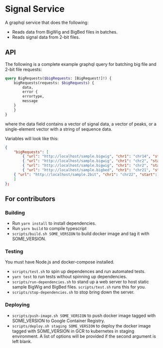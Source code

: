 # Signal Service
A graphql service that does the following:
* Reads data from BigWig and BigBed files in batches.
* Reads signal data from 2-bit files.

## API
The following is a complete example graphql query for batching big file and 2-bit file requests:
```graphql
query BigRequests($bigRequests: [BigRequest!]!) {
    bigRequests(requests: $bigRequests) {
        data,
        error {
	    errortype,
	    message
	}
    }
}
```
where the data field contains a vector of signal data, a vector of peaks, or a single-element vector with a string of sequence data.

Variables will look like this:
```json
{
    "bigRequests": [
        { "url": "http://localhost/sample.bigwig", "chr1": "chr14", "start": 19485000, "end": 20000100 },
        { "url": "http://localhost/sample.bigwig", "chr1": "chr2", "start": 0, "chr2": "chr6", "end": 1000, "zoomLevel": 100 },
        { "url": "http://localhost/sample.bigwig", "chr1": "chr2", "start": 0, "end": 1000000, "zoomLevel": 1000, "onePerPixel": true },
        { "url": "http://localhost/sample.bigbed", "chr1": "chr21", "start": 10000000, "chr2": "chr21", "end": 20000000 },
	{ "url": "http://localhost/sample.2bit", "chr1": "chr22", "start": 1000000, "end": 1001000 }
    ]
};
```

## For contributors

### Building
* Run `yarn install` to install dependencies.
* Run `yarn build` to compile typescript
* `scripts/build.sh SOME_VERSION` to build docker image and tag it with SOME_VERSION.

### Testing
You must have Node.js and docker-compose installed. 
* `scripts/test.sh` to spin up dependences and run automated tests.
* `yarn test` to run tests without spinning up dependencies.
* `scripts/run-dependencies.sh` to stand up a web server to host static sample BigWig and BigBed files. `scripts/test.sh` runs this for you.
* `scripts/stop-dependencies.sh` to stop bring down the server.

### Deploying
* `scripts/push-image.sh SOME_VERSION` to push docker image tagged with SOME_VERSION to Google Container Registry.
* `scripts/deploy.sh staging SOME_VERSION` to deploy the docker image tagged with SOME_VERSION in GCR to kubernetes in staging environment. 
A list of options will be provided if the second argument is left blank.
